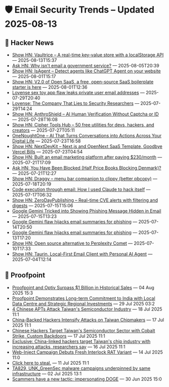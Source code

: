 # 🛡️ Email Security Trends – Updated 2025-08-13

## 📰 Hacker News
- [Show HN: Vaultrice – A real-time key-value store with a localStorage API](https://www.vaultrice.com/) — 2025-08-13T15:37
- [Ask HN: Why isn't email a government service?](https://news.ycombinator.com/item?id=44803958) — 2025-08-05T20:39
- [Show HN: IsAgent – Detect agents like ChatGPT Agent on your website](https://www.isagent.dev/) — 2025-08-01T15:17
- [Show HN: V2.0 of Open SaaS, a free, open-source SaaS boilerplate starter is here](https://opensaas.sh) — 2025-08-01T12:36
- [Lovense sex toy app flaw leaks private user email addresses](https://www.bleepingcomputer.com/news/security/lovense-sex-toy-app-flaw-leaks-private-user-email-addresses/) — 2025-07-29T20:40
- [Lovense: The Company That Lies to Security Researchers](https://bobdahacker.com/blog/lovense-still-leaking-user-emails) — 2025-07-29T14:24
- [Show HN: AnthroShield – AI Human Verification Without Captcha or ID](https://anthroshield.com/demo-login) — 2025-07-28T16:08
- [Show HN: Cipher Tools Hub – 50 free utilities for devs, hackers, and creators](https://ciphertoolshub.com) — 2025-07-27T05:11
- [OneNoughtOne – AI That Turns Conversations into Actions Across Your Digital Life](https://news.ycombinator.com/item?id=44661394) — 2025-07-23T16:58
- [Show HN: NextDevKit – Next.js and OpenNext SaaS Template, Goodbye Vercel Bills](https://nextdevkit.com) — 2025-07-23T04:54
- [Show HN: Built an email marketing platform after paying $230/month](https://www.fertit.com) — 2025-07-21T17:09
- [Ask HN: You Have Been Blocked (Half Price Books Blocking Denmark)?](https://news.ycombinator.com/item?id=44634336) — 2025-07-21T12:27
- [Show HN: Draggy – menu bar companion to clippy (better pbcopy)](https://github.com/neilberkman/clippy/blob/main/README.md) — 2025-07-18T20:19
- [Code execution through email: How I used Claude to hack itself](https://www.pynt.io/blog/llm-security-blogs/code-execution-through-email-how-i-used-claude-mcp-to-hack-itself) — 2025-07-17T06:32
- [Show HN: ZeroDayPublishing – Real-time CVE alerts with filtering and digests](https://zerodaypublishing.com) — 2025-07-15T15:06
- [Google Gemini Tricked into Showing Phishing Message Hidden in Email](https://www.securityweek.com/google-gemini-tricked-into-showing-phishing-message-hidden-in-email/) — 2025-07-15T13:23
- [Google Gemini flaw hijacks email summaries for phishing](https://www.bleepingcomputer.com/news/security/google-gemini-flaw-hijacks-email-summaries-for-phishing/) — 2025-07-14T20:50
- [Google Gemini flaw hijacks email summaries for phishing](https://www.bleepingcomputer.com/news/security/google-gemini-flaw-hijacks-email-summaries-for-phishing/) — 2025-07-13T17:20
- [Show HN: Open source alternative to Perplexity Comet](https://www.browseros.com/) — 2025-07-10T17:33
- [Show HN: Taurin. Local-First Email Client with Personal AI Agent](https://www.taurin.io/) — 2025-07-04T12:14

## 📰 Proofpoint
- [Proofpoint and Optiv Surpass $1 Billion in Historical Sales](https://www.proofpoint.com/us/newsroom/press-releases/proofpoint-and-optiv-surpass-1-billion-historical-sales) — 04 Aug 2025 15:3
- [Proofpoint Demonstrates Long-term Commitment to India with Local Data Centre and Strategic Regional Investments](https://www.proofpoint.com/us/newsroom/press-releases/proofpoint-demonstrates-long-term-commitment-india-local-data-centre) — 29 Jul 2025 03:2
- [4 Chinese APTs Attack Taiwan's Semiconductor Industry](https://www.proofpoint.com/us/newsroom/news/4-chinese-apts-attack-taiwans-semiconductor-industry) — 18 Jul 2025 11:1
- [China-Backed Hackers Intensify Attacks on Taiwan Chipmakers](https://www.proofpoint.com/us/newsroom/news/china-backed-hackers-intensify-attacks-taiwan-chipmakers) — 17 Jul 2025 11:1
- [Chinese Hackers Target Taiwan's Semiconductor Sector with Cobalt Strike, Custom Backdoors](https://www.proofpoint.com/us/newsroom/news/chinese-hackers-target-taiwans-semiconductor-sector-cobalt-strike-custom-backdoors) — 17 Jul 2025 11:1
- [Exclusive: China-linked hackers target Taiwan's chip industry with increasing attacks, researchers say](https://www.proofpoint.com/us/newsroom/news/exclusive-china-linked-hackers-target-taiwans-chip-industry-increasing-attacks) — 16 Jul 2025 11:1
- [Web-Inject Campaign Debuts Fresh Interlock RAT Variant](https://www.proofpoint.com/us/newsroom/news/web-inject-campaign-debuts-fresh-interlock-rat-variant) — 14 Jul 2025 11:0
- [Click here to steal.](https://www.proofpoint.com/us/newsroom/news/click-here-steal) — 11 Jul 2025 11:1
- [TA829, UNK_GreenSec malware campaigns underpinned by same infrastructure](https://www.proofpoint.com/us/newsroom/news/ta829-unkgreensec-malware-campaigns-underpinned-same-infrastructure) — 02 Jul 2025 13:1
- [Scammers have a new tactic: impersonating DOGE](https://www.proofpoint.com/us/newsroom/news/scammers-have-new-tactic-impersonating-doge) — 30 Jun 2025 15:0

